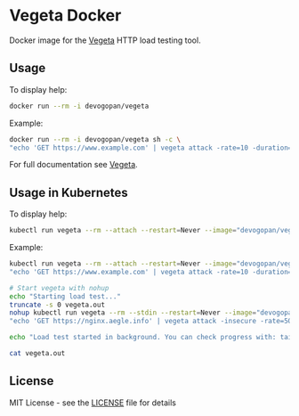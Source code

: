 # Vegeta Docker

Docker image for the [Vegeta](https://github.com/tsenart/vegeta) HTTP load testing tool.

## Usage

To display help:
```bash
docker run --rm -i devogopan/vegeta
```
Example:
```bash
docker run --rm -i devogopan/vegeta sh -c \
"echo 'GET https://www.example.com' | vegeta attack -rate=10 -duration=30s | tee results.bin | vegeta report"
```
For full documentation see [Vegeta](https://github.com/tsenart/vegeta).

## Usage in Kubernetes

To display help:
```bash
kubectl run vegeta --rm --attach --restart=Never --image="devogopan/vegeta"
```
Example:
```bash
kubectl run vegeta --rm --attach --restart=Never --image="devogopan/vegeta" -- sh -c \
"echo 'GET https://www.example.com' | vegeta attack -rate=10 -duration=30s | tee results.bin | vegeta report"
```

```bash
# Start vegeta with nohup
echo "Starting load test..."
truncate -s 0 vegeta.out
nohup kubectl run vegeta --rm --stdin --restart=Never --image="devogopan/vegeta:v12.12.0" -- sh -c \
"echo 'GET https://nginx.aegle.info' | vegeta attack -insecure -rate=50 -duration=30s -connect-to=nginx.aegle.info:443:172.18.64.11:443 | tee results.bin | vegeta report " > vegeta.out 2>&1 &

echo "Load test started in background. You can check progress with: tail -f vegeta.out"

cat vegeta.out

```

## License

MIT License - see the [LICENSE](LICENSE) file for details
